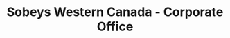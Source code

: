 ---
title: "Sobeys Western Canada - Corporate Office"
url: /calgary/sobeys-western-canada-corporate-office/
shop: supermarket
---